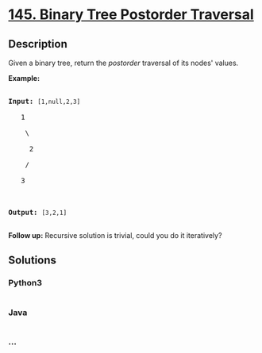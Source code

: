 # [145. Binary Tree Postorder Traversal](https://leetcode.com/problems/binary-tree-postorder-traversal)

## Description
<p>Given a binary tree, return the <em>postorder</em> traversal of its nodes&#39; values.</p>



<p><strong>Example:</strong></p>



<pre>

<strong>Input:</strong>&nbsp;<code>[1,null,2,3]</code>

   1

    \

     2

    /

   3



<strong>Output:</strong>&nbsp;<code>[3,2,1]</code>

</pre>



<p><strong>Follow up:</strong> Recursive solution is trivial, could you do it iteratively?</p>




## Solutions


<!-- tabs:start -->

### **Python3**

```python

```

### **Java**

```java

```

### **...**
```

```

<!-- tabs:end -->